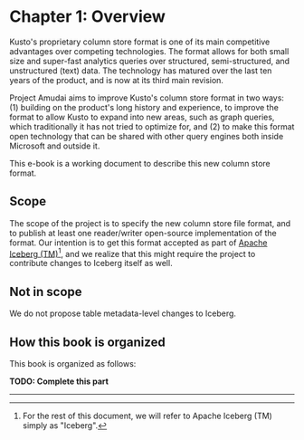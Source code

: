 # Chapter 1: Overview

<!-- toc -->

Kusto's proprietary column store format is one of its main competitive advantages over competing technologies.
The format allows for both small size and super-fast analytics queries over structured, semi-structured, and unstructured
(text) data. The technology has matured over the last ten years of the product, and is now at its third main revision.

Project Amudai aims to improve Kusto's column store format in two ways:
(1) building on the product's long history and experience, to improve the format to allow Kusto to expand into new areas,
such as graph queries, which traditionally it has not tried to optimize for, and (2) to make this format open technology that
can be shared with other query engines both inside Microsoft and outside it.


This e-book is a working document to describe this new column store format.

## Scope

The scope of the project is to specify the new column store file format, and to publish at least one reader/writer open-source
implementation of the format. Our intention is to get this format accepted as part of [Apache Iceberg (TM)](https://iceberg.apache.org/)[^iceberg],
and we realize that this might require the project to contribute changes to Iceberg itself as well.

## Not in scope

We do not propose table metadata-level changes to Iceberg.

## How this book is organized

This book is organized as follows:

**TODO: Complete this part**

---

[^iceberg]: For the rest of this document, we will refer to Apache Iceberg (TM) simply as "Iceberg".
